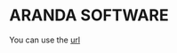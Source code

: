 # ARANDA SOFTWARE 

You can use the [url](https://github.com/AngelicaMariaGranados-cyber/https-Angelica-.github.io./edit/master/index.md)





